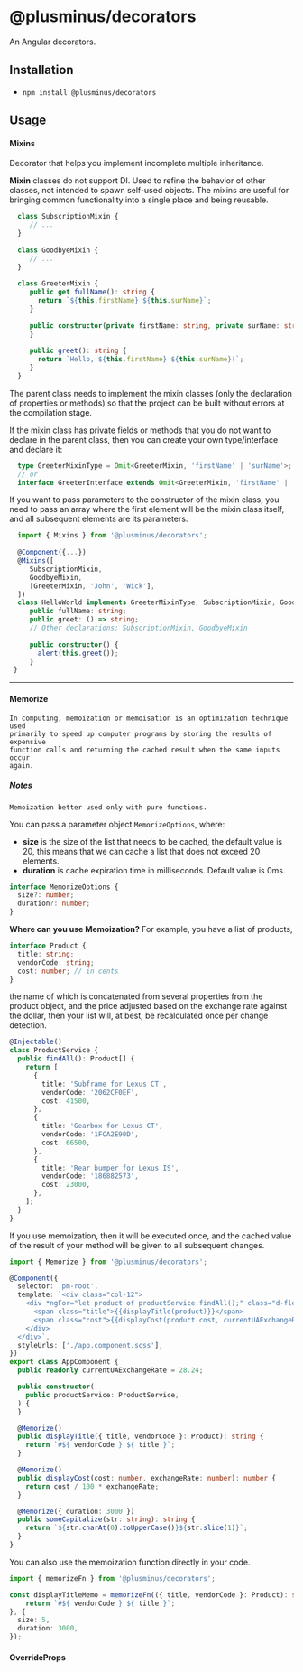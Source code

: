 # @plusminus/decorators

An Angular decorators.

## Installation

- `npm install @plusminus/decorators`

## Usage

#### Mixins

Decorator that helps you implement incomplete multiple inheritance.

**Mixin** classes do not support DI. Used to refine the behavior of other classes,
not intended to spawn self-used objects. The mixins are useful for bringing common
functionality into a single place and being reusable.

```ts
  class SubscriptionMixin {
     // ...
  }
 
  class GoodbyeMixin {
     // ...
  }
 
  class GreeterMixin {
     public get fullName(): string {
       return `${this.firstName} ${this.surName}`;
     }
 
     public constructor(private firstName: string, private surName: string) {
     }
 
     public greet(): string {
       return `Hello, ${this.firstName} ${this.surName}!`;
     }
  }
```

The parent class needs to implement the mixin classes (only the declaration of properties or methods)
so that the project can be built without errors at the compilation stage.

If the mixin class has private fields or methods that you do not want
to declare in the parent class, then you can create your own type/interface and declare it:

```ts
  type GreeterMixinType = Omit<GreeterMixin, 'firstName' | 'surName'>;
  // or
  interface GreeterInterface extends Omit<GreeterMixin, 'firstName' | 'surName'> {}
```

If you want to pass parameters to the constructor of the mixin class,
you need to pass an array where the first element will be the mixin class itself,
and all subsequent elements are its parameters.

```ts
  import { Mixins } from '@plusminus/decorators';
 
  @Component({...})
  @Mixins([
     SubscriptionMixin,
     GoodbyeMixin,
     [GreeterMixin, 'John', 'Wick'],
  ])
  class HelloWorld implements GreeterMixinType, SubscriptionMixin, GoodbyeMixin {
     public fullName: string;
     public greet: () => string;
     // Other declarations: SubscriptionMixin, GoodbyeMixin
 
     public constructor() {
       alert(this.greet());
     }
 }
```
----

#### Memorize
    In computing, memoization or memoisation is an optimization technique used
    primarily to speed up computer programs by storing the results of expensive
    function calls and returning the cached result when the same inputs occur
    again.

##### Notes
`Memoization better used only with pure functions.`

You can pass a parameter object `MemorizeOptions`, where: 
* **size** is the size of the list that needs to be cached, the default value is 20, this means that we can cache a list that does not exceed 20 elements.
* **duration** is cache expiration time in milliseconds. Default value is 0ms.

```ts
interface MemorizeOptions {
  size?: number;
  duration?: number;
}
```

**Where can you use Memoization?** For example, you have a list of products,

```ts
interface Product {
  title: string;
  vendorCode: string;
  cost: number; // in cents
}
```

the name of which is concatenated from several properties from the product object, and the price adjusted based on the exchange rate against the dollar, then your list will, at best, be recalculated once per change detection.

```ts
@Injectable()
class ProductService {
  public findAll(): Product[] {
    return [
      {
        title: 'Subframe for Lexus CT',
        vendorCode: '2062CF0EF',
        cost: 41500,
      },
      {
        title: 'Gearbox for Lexus CT',
        vendorCode: '1FCA2E90D',
        cost: 66500,
      },
      {
        title: 'Rear bumper for Lexus IS',
        vendorCode: '186882573',
        cost: 23000,
      },
    ];
  }
}
```

If you use memoization, then it will be executed once, and the cached value of the result of your method will be given to all subsequent changes.

```ts
import { Memorize } from '@plusminus/decorators';

@Component({
  selector: 'pm-root',
  template: `<div class="col-12">
    <div *ngFor="let product of productService.findAll();" class="d-flex flex-column mb-4">
      <span class="title">{{displayTitle(product)}}</span>
      <span class="cost">{{displayCost(product.cost, currentUAExchangeRate) | currency:'USD'}}</span>
    </div>
  </div>`,
  styleUrls: ['./app.component.scss'],
})
export class AppComponent {
  public readonly currentUAExchangeRate = 28.24;

  public constructor(
    public productService: ProductService,
  ) {
  }

  @Memorize()
  public displayTitle({ title, vendorCode }: Product): string {
    return `#${ vendorCode } ${ title }`;
  }

  @Memorize()
  public displayCost(cost: number, exchangeRate: number): number {
    return cost / 100 * exchangeRate;
  }

  @Memorize({ duration: 3000 })
  public someCapitalize(str: string): string {
    return `${str.charAt(0).toUpperCase()}${str.slice(1)}`;
  }
}
```

You can also use the memoization function directly in your code.

```ts
import { memorizeFn } from '@plusminus/decorators';

const displayTitleMemo = memorizeFn(({ title, vendorCode }: Product): string => {
    return `#${ vendorCode } ${ title }`;
}, { 
  size: 5,
  duration: 3000,
});
```

#### OverrideProps
